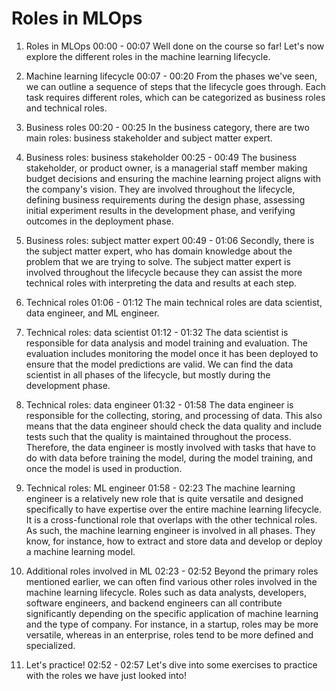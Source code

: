# Roles in MLOps

1. Roles in MLOps
00:00 - 00:07
Well done on the course so far! Let's now explore the different roles in the machine learning lifecycle.

2. Machine learning lifecycle
00:07 - 00:20
From the phases we've seen, we can outline a sequence of steps that the lifecycle goes through. Each task requires different roles, which can be categorized as business roles and technical roles.

3. Business roles
00:20 - 00:25
In the business category, there are two main roles: business stakeholder and subject matter expert.

4. Business roles: business stakeholder
00:25 - 00:49
The business stakeholder, or product owner, is a managerial staff member making budget decisions and ensuring the machine learning project aligns with the company's vision. They are involved throughout the lifecycle, defining business requirements during the design phase, assessing initial experiment results in the development phase, and verifying outcomes in the deployment phase.

5. Business roles: subject matter expert
00:49 - 01:06
Secondly, there is the subject matter expert, who has domain knowledge about the problem that we are trying to solve. The subject matter expert is involved throughout the lifecycle because they can assist the more technical roles with interpreting the data and results at each step.

6. Technical roles
01:06 - 01:12
The main technical roles are data scientist, data engineer, and ML engineer.

7. Technical roles: data scientist
01:12 - 01:32
The data scientist is responsible for data analysis and model training and evaluation. The evaluation includes monitoring the model once it has been deployed to ensure that the model predictions are valid. We can find the data scientist in all phases of the lifecycle, but mostly during the development phase.

8. Technical roles: data engineer
01:32 - 01:58
The data engineer is responsible for the collecting, storing, and processing of data. This also means that the data engineer should check the data quality and include tests such that the quality is maintained throughout the process. Therefore, the data engineer is mostly involved with tasks that have to do with data before training the model, during the model training, and once the model is used in production.

9. Technical roles: ML engineer
01:58 - 02:23
The machine learning engineer is a relatively new role that is quite versatile and designed specifically to have expertise over the entire machine learning lifecycle. It is a cross-functional role that overlaps with the other technical roles. As such, the machine learning engineer is involved in all phases. They know, for instance, how to extract and store data and develop or deploy a machine learning model.

10. Additional roles involved in ML
02:23 - 02:52
Beyond the primary roles mentioned earlier, we can often find various other roles involved in the machine learning lifecycle. Roles such as data analysts, developers, software engineers, and backend engineers can all contribute significantly depending on the specific application of machine learning and the type of company. For instance, in a startup, roles may be more versatile, whereas in an enterprise, roles tend to be more defined and specialized.

11. Let's practice!
02:52 - 02:57
Let's dive into some exercises to practice with the roles we have just looked into!